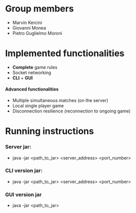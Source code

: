 # Group members

- Marvin Kercini
- Giovanni Monea
- Pietro Guglielmo Moroni

# Implemented functionalities

- <b>Complete</b> game rules
- Socket networking
- <b>CLI</b> + <b>GUI</b> 

#### Advanced functionalities

- Multiple simultaneous matches (on the server) 
- Local single player game
- Disconnection resilience (reconnection to ongoing game)

# Running instructions

### Server jar:
- java -jar <path_to_jar> <server_address> <port_number>

### CLI version jar:
- java -jar <path_to_jar> <server_address> <port_number>

### GUI version jar
- java -jar <path_to_jar>
